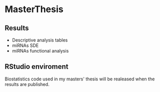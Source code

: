 # MasterThesis
## Results
 - Descriptive analysis tables
 - miRNAs SDE
 - miRNAs functional analysis
## RStudio enviroment 
Biostatistics code used in my masters' thesis will be realeased when the results are published. 
